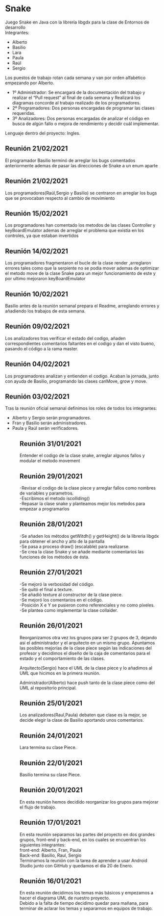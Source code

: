 # Snake
Juego Snake en Java con la librería libgdx para la clase de Entornos de desarrollo<br>
Integrantes:

<ul>
<li>Alberto</li>
<li>Basilio</li>
<li>Lara</li>
<li>Paula</li>
<li>Raúl</li>
<li>Sergio</li>
</ul>

Los puestos de trabajo rotan cada semana y van por orden alfabético empezando por Alberto.
<ul>
<li>1º Administrador: Se encargará de la documentación del trabajo y realizar el “Pull request” al final de cada semana y Realizará los diagramas concorde al trabajo realizado de los programadores.</li>
<li>2º Programadores: Dos personas encargadas de programar las clases requeridas.</li>
<li>3º Analizadores: Dos personas encargadas de analizar el código en busca de algún fallo o mejora de rendimiento y decidir cuál implementar.</li>
</ul>
Lenguaje dentro del proyecto: Ingles.<br>

## Reunión 21/02/2021
El programador Basilio terminó de arreglar los bugs comentados anteriormente ademas de pasar las direcciones de Snake a un enum aparte
## Reunión 21/02/2021
Los programadores(Raúl,Sergio y Basilio) se centraron en arreglar los bugs que se provocaban respecto al cambio de movimiento 
## Reunión 15/02/2021
Los programadores han comentado los metodos de las clases Controller y keyBoardEmulator ademas de arreglar el problema que existía en los controles, ya que estaban invertidos

## Reunión 14/02/2021
Los programadores fragmentaron el bucle de la clase render ,arreglaron errores tales como que la serpiente no se podia mover  ademas de optimizar el metodo move de la clase Snake para un mejor funcionamiento de este y por ultimo mejoraron keyBoardEmulator

## Reunión 10/02/2021 <br>

Basilio antes de la reunión semanal prepara el Readme, arreglando errores y añadiendo los trabajos de esta semana.

## Reunión 09/02/2021 <br>

Los analizadores tras verificar el estado del codigo, añaden correspondientes comentarios faltantes en el codigo y dan el visto bueno, pasando el código a la rama master.

## Reunión 04/02/2021 <br>

Los programadores analizan y entienden el codigo.
Acaban la jornada, junto con ayuda de Basilio, programando las clases canMove, grow y move.

## Reunión 03/02/2021<br>

Tras la reunión oficial semanal definimos los roles de todos los integrantes:<br>
<ul>
  <li>Alberto y Sergio serán programadores.</li>
  <li>Fran y Basilio serán administradores.</li>
  <li>Paula y Raúl serán verificadores.</li>
<ul>

## Reunión 31/01/2021<br>

Entender el codigo de la clase snake, arreglar algunos fallos y modular el metodo movement<br>

## Reunión 29/01/2021<br>

-Revisar el codigo de la clase piece y arreglar fallos como nombres de variables y parametros.<br>
-Escribimos el metodo iscolliding()<br>
-Repasar la clase snake y planteamos mejor los metodos para empezar a programarlos<br>

## Reunión 28/01/2021<br>

-Se añaden los métodos getWitdh() y getHeight() de la libreria libgdx para obtener el ancho y alto de la pantalla<br>
-Se pasa a proceso draw() (escalable) para realizarse.<br>
-Se crea la clase Snake y se añade mediante comentarios las funciones de los métodos de ésta.<br>

## Reunión 27/01/2021<br>

-Se mejoró la verbosidad del código.<br>
-Se quitó el final a texture.<br>
-Se añadió texture al constructor de la clase piece.<br>
-Se mejoró los comentarios en el código.<br>
-Posición X e Y se pusieron como referenciales y no como píxeles.<br>
-Se plantea como implementar la clase collaider.<br>

## Reunión 26/01/2021<br>
Reorganizamos otra vez los grupos para ser 2 grupos de 3, dejando así el administrador y el arquitecto en un mismo grupo. Apuntamos las posibles mejorías de la clase piece según las indicaciones del profesor y decidimos el diseño de la caja de comentarios para el estado y el comportamiento de las clases.<br>

Arquitecto(Sergio) hace el UML de la clase piece y lo añadimos al UML que hicimos en la primera reunión. <br>

Administrador(Alberto) hace push tanto de la clase piece como del UML al repositorio principal. <br>

## Reunión 25/01/2021<br>
Los analizadores(Raul,Paula) debaten que clase es la mejor, se decide elegir la clase de Basilio aportando unos comentarios.<br>

## Reunión 24/01/2021<br>
Lara termina su clase Piece.<br>

## Reunión 22/01/2021<br>
Basilio termina su clase Piece.<br>

## Reunión 20/01/2021<br>
En esta reunión hemos decidido reorganizar los grupos para mejorar el flujo de trabajo.<br>

## Reunión 17/01/2021<br>
En esta reunión separamos las partes del proyecto en dos grandes grupos, front-end y back-end, en los cuales se encuentran los siguientes integrantes:<br>
front-end: Alberto, Fran, Paula<br>
Back-end: Basilio, Raul, Sergio<br>
Terminamos la reunión con la tarea de aprender a usar Android Studio junto con GitHub y quedamos el día 20 de Enero.<br>

## Reunión 16/01/2021<br>
En esta reunión decidimos los temas más básicos y empezamos a hacer el diagrama UML de nuestro proyecto.<br>
Debido a la falta de tiempo decidimo quedar para mañana, para terminar de aclarar los temas y separarnos en equipos de trabajo.<br>








